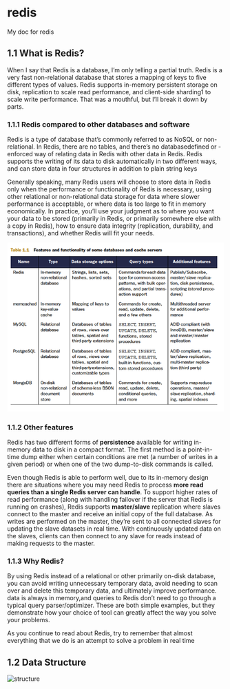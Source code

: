# redis
My doc for redis

## 1.1 What is Redis?
When I say that Redis is a database, I’m only telling a partial truth. Redis is a very fast
non-relational database that stores a mapping of keys to five different types of values.
Redis supports in-memory persistent storage on disk, replication to scale read performance,
and client-side sharding1 to scale write performance. That was a mouthful, but
I’ll break it down by parts.


### 1.1.1 Redis compared to other databases and software
Redis is a type of database that’s commonly referred to as NoSQL or non-relational. In Redis, there are no tables, and there’s no databasedefined or -enforced way of relating data in Redis with other data in Redis.
Redis supports the writing of its data to disk automatically in two different ways, and can store data in four structures in addition to plain string keys


Generally speaking, many Redis users will choose to store data in
Redis only when the performance or functionality of Redis is necessary, using other
relational or non-relational data storage for data where slower performance is acceptable,
or where data is too large to fit in memory economically. In practice, you’ll use
your judgment as to where you want your data to be stored (primarily in Redis, or primarily
somewhere else with a copy in Redis), how to ensure data integrity (replication,
durability, and transactions), and whether Redis will fit your needs.

![databases_cache_servers](images/databases_cache_servers.png)

### 1.1.2 Other features

Redis has two different forms of **persistence** available for writing in-memory data to disk in a compact format. The first method is a point-in-time dump either when certain conditions are met (a number of
writes in a given period) or when one of the two dump-to-disk commands is called.

Even though Redis is able to perform well, due to its in-memory design there are
situations where you may need Redis to process **more read queries than a single Redis server can handle**. To support higher rates of read performance (along with handling
failover if the server that Redis is running on crashes), Redis supports **master/slave**
replication where slaves connect to the master and receive an initial copy of the full
database. As writes are performed on the master, they’re sent to all connected slaves
for updating the slave datasets in real time. With continuously updated data on the
slaves, clients can then connect to any slave for reads instead of making requests to the
master.

### 1.1.3 Why Redis?
By using Redis instead of a relational or other primarily on-disk database, you can
avoid writing unnecessary temporary data, avoid needing to scan over and delete this
temporary data, and ultimately improve performance. data is always in memory,and queries to Redis
don’t need to go through a typical query parser/optimizer. These are both simple examples,
but they demonstrate how your choice of tool can greatly affect the way you solve
your problems.

As you continue to read about Redis, try to remember that almost everything that we
do is an attempt to solve a problem in real time


## 1.2 Data Structure
![structure](images/structure.png)
